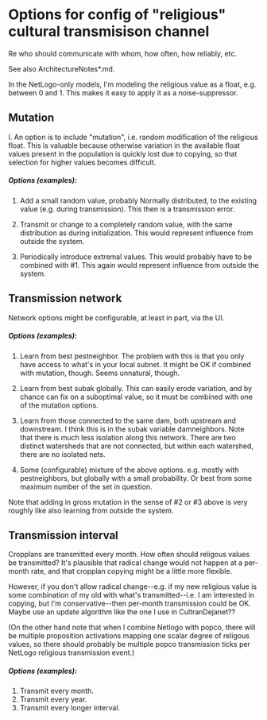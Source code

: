 Options for config of "religious" cultural transmisison channel
====

Re who should communicate with whom, how often, how reliably, etc.

See also ArchitectureNotes*.md.

In the NetLogo-only models, I'm modeling the religious value as a
float, e.g. between 0 and 1.  This makes it easy to apply it as a
noise-suppressor.


## Mutation

I. An option is to include "mutation", i.e. random modification of the
religious float.  This is valuable because otherwise variation in the
available float values present in the population is quickly lost due to
copying, so that selection for higher values becomes difficult.

##### Options (examples):

1. Add a small random value, probably Normally distributed, to the
   existing value (e.g. during transmission).  This then is a
   transmission error.

2. Transmit or change to a completely random value, with the same
   distribution as during initialization.  This would represent
   influence from outside the system.

3. Periodically introduce extremal values.  This would probably have
   to be combined with #1.  This again would represent influence from
   outside the system.


## Transmission network

Network options might be configurable, at least in part, via the UI.

##### Options (examples):

1. Learn from best pestneighbor.  The problem with this is that you
   only have access to what's in your local subnet.  It might be OK if
   combined with mutation, though.  Seems unnatural, though.

2. Learn from best subak globally.  This can easily erode variation,
   and by chance can fix on a suboptimal value, so it must be combined
   with one of the mutation options.

3. Learn from those connected to the same dam, both upstream and
   downstream.  I think this is in the subak variable damneighbors.
   Note that there is much less isolation along this network.  There
   are two distinct watersheds that are not connected, but within each
   watershed, there are no isolated nets.

4. Some (configurable) mixture of the above options.  e.g. mostly with
   pestneighbors, but globally with a small probability.  Or best from
   some maximum number of the set in question.

Note that adding in gross mutation in the sense of #2 or #3 above is
very roughly like also learning from outside the system.


## Transmission interval

Cropplans are transmitted every month.  How often should religous
values be transmitted?  It's plausible that radical change would not
happen at a per-month rate, and that cropplan copying might be a
little more flexible.

However, if you don't allow radical change--e.g. if my new religious
value is some combination of my old with what's transmitted--i.e. I am
interested in copying, but I'm conservative--then per-month
transmission could be OK.  Maybe use an update algorithm like the one
I use in CultranDejanet??

(On the other hand note that when I combine Netlogo with popco, there
will be multiple proposition activations mapping one scalar degree of
religous values, so there should probably be multiple popco transmission
ticks per NetLogo religious transmission event.)

##### Options (examples):

1. Transmit every month.
2. Transmit every year.
3. Transmit every longer interval.

